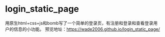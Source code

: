 # login_static_page
用原生html+css+js和bomb写了一个简单的登录页，有注册和登录和查看登录用户的信息的小功能。
预览地址：https://wade2006.github.io/login_static_page/
